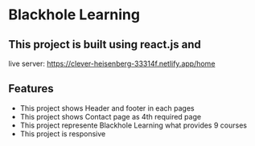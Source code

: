 # Blackhole Learning 
## This project is built using react.js and 
live server: https://clever-heisenberg-33314f.netlify.app/home



## Features

- This project shows Header and footer in each pages
- This project shows Contact page as 4th required page
- This project represente Blackhole Learning what provides 9 courses
- This project is responsive


